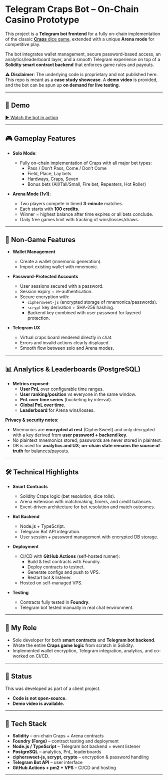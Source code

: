 # Telegram Craps Bot – On-Chain Casino Prototype

This project is a **Telegram bot frontend** for a fully on-chain implementation of the classic [**Craps** dice game](https://en.wikipedia.org/wiki/Craps#Rules_of_play), extended with a unique **Arena mode** for competitive play.  

The bot integrates wallet management, secure password-based access, an analytics/leaderboard layer, and a smooth Telegram experience on top of a **Solidity smart contract backend** that enforces game rules and payouts.  

⚠️ **Disclaimer**: The underlying code is proprietary and not published here.  
This repo is meant as a **case study showcase**. A **demo video** is provided, and the bot can be spun up **on demand for live testing**. 

---

## 🎥 Demo

[▶️ Watch the bot in action](https://youtu.be/7vhqAQOKsKU)  

---

## 🎮 Gameplay Features

- **Solo Mode**:  
  - Fully on-chain implementation of Craps with all major bet types:
    - Pass / Don’t Pass, Come / Don’t Come  
    - Field, Place, Lay bets  
    - Hardways, Craps, Seven  
    - Bonus bets (All/Tall/Small, Fire bet, Repeaters, Hot Roller)  

- **Arena Mode (1v1)**:  
  - Two players compete in timed **3-minute** matches.  
  - Each starts with **100 credits**.  
  - Winner = highest balance after time expires or all bets conclude.  
  - Daily free games limit with tracking of wins/losses/draws.  

---

## 🔐 Non-Game Features

- **Wallet Management**  
  - Create a wallet (mnemonic generation).  
  - Import existing wallet with mnemonic.  

- **Password-Protected Accounts**  
  - User sessions secured with a password.  
  - Session expiry + re-authentication.  
  - Secure encryption with:
    - `ciphersweet-js` (encrypted storage of mnemonics/passwords).  
    - `scrypt` key derivation + SHA-256 hashing.  
    - Backend key combined with user password for layered protection.  

- **Telegram UX**  
  - Virtual craps board rendered directly in chat.  
  - Errors and invalid actions clearly displayed.  
  - Smooth flow between solo and Arena modes.  

---

## 📊 Analytics & Leaderboards (PostgreSQL) 

- **Metrics exposed**:
  - **User PnL** over configurable time ranges.  
  - **User ranking/position** vs everyone in the same window.  
  - **PnL over time series** (bucketing by interval).  
  - **Global PnL over time**.  
  - **Leaderboard** for Arena wins/losses.  

**Privacy & security notes:**
- Mnemonics are **encrypted at rest** (CipherSweet) and only decrypted with a key derived from **user password + backend key**.  
- No plaintext mnemonics stored; passwords are never stored in plaintext.  
- DB is used for **analytics and UX**; **on-chain state remains the source of truth** for balances/payouts.

---

## 🛠 Technical Highlights

- **Smart Contracts**  
  - Solidity Craps logic (bet resolution, dice rolls).  
  - Arena extension with matchmaking, timers, and credit balances.  
  - Event-driven architecture for bet resolution and match outcomes.  

- **Bot Backend**  
  - Node.js + TypeScript.  
  - Telegram Bot API integration.  
  - User session + password management with encrypted DB storage.  

- **Deployment**  
  - CI/CD with **GitHub Actions** (self-hosted runner):  
    - Build & test contracts with Foundry.  
    - Deploy contracts to testnet.  
    - Generate configs and push to VPS.  
    - Restart bot & listener.  
  - Hosted on self-managed VPS.  

- **Testing**  
  - Contracts fully tested in **Foundry**.  
  - Telegram bot tested manually in real chat environment.  

---

## 👤 My Role

- Sole developer for both **smart contracts** and **Telegram bot backend**.  
- Wrote the entire **Craps game logic** from scratch in Solidity.  
- Implemented wallet encryption, Telegram integration, analytics, and co-worked on CI/CD.    

---

## 🚧 Status

This was developed as part of a client project.  
- **Code is not open-source.**  
- **Demo video is available.**   

---

## 🔑 Tech Stack
- **Solidity** – on-chain Craps + Arena contracts  
- **Foundry (Forge)** – contract testing and deployment  
- **Node.js / TypeScript** – Telegram bot backend + event listener  
- **PostgreSQL** – analytics, PnL, leaderboards  
- **ciphersweet-js, scrypt, crypto** – encryption & password handling  
- **Telegram Bot API** – user interface  
- **GitHub Actions + pm2 + VPS** – CI/CD and hosting  

--- 
